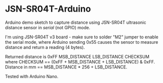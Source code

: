 # JSN-SR04T-Arduino
Arduino demo sketch to capture distance using JSN-SR04T ultrasonic distance sensor in *serial* (not GPIO) mode.

I'm using JSN-SR04T v3 board - make sure to solder "M2" jumper to enable the serial mode, where Arduino sending 0x55 causes the sensor to measure distance and return a reading (4 bytes).

Returned distance is 0xFF MSB_DISTANCE LSB_DISTANCE CHECKSUM where CHECKSUM == (0xFF + MSB_DISTANCE + LSB_DISTANCE) & 0xFF. Distance in mm == MSB_DISTANCE * 256 + LSB_DISTANCE.

Tested with Arduino Nano.
